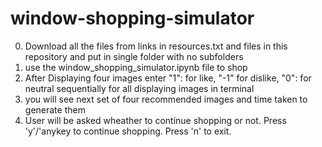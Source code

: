 # window-shopping-simulator

0. Download all the files from links in resources.txt and files in this repository and put in single folder with no subfolders
1. use the window_shopping_simulator.ipynb file to shop
2. After Displaying four images enter "1": for like, "-1" for dislike, "0": for neutral sequentially for all displaying images in terminal
3. you will see next set of four recommended images and time taken to generate them
4. User will be asked wheather to continue shopping or not. Press 'y'/'anykey to continue shopping. Press 'n' to exit. 
